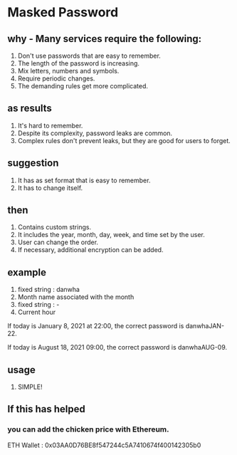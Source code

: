 
# Masked Password

## why - Many services require the following:
1. Don't use passwords that are easy to remember.
2. The length of the password is increasing.
3. Mix letters, numbers and symbols.
4. Require periodic changes.
5. The demanding rules get more complicated.

## as results
1. It's hard to remember.
2. Despite its complexity, password leaks are common.
3. Complex rules don't prevent leaks, but they are good for users to forget.

## suggestion
1. It has as set format that is easy to remember.
2. It has to change itself.

## then
1. Contains custom strings.
2. It includes the year, month, day, week, and time set by the user.
3. User can change the order.
4. If necessary, additional encryption can be added.

## example
1. fixed string : danwha
2. Month name associated with the month
3. fixed string : -
4. Current hour

If today is January 8, 2021 at 22:00, the correct password is danwhaJAN-22.

If today is August 18, 2021 09:00, the correct password is danwhaAUG-09.

## usage
1. SIMPLE!

## If this has helped
### you can add the chicken price with Ethereum.
ETH Wallet : 0x03AA0D76BE8f547244c5A7410674f400142305b0

